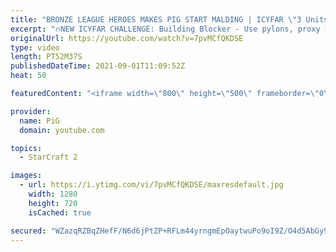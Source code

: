 ```yaml
---
title: "BRONZE LEAGUE HEROES MAKES PIG START MALDING | ICYFAR \"3 Units to Rule them All\" Compilation"
excerpt: "🔥NEW ICYFAR CHALLENGE: Building Blocker - Use pylons, proxy hatch, hatch cancel + evo chamber and floating buildings into people's bases to block key areas, scout and generally confuse your opponent . Send submissions to eonblu95@gmail.com as attachment AND only ICYFAR as the subject. Max 1 replay per"
originalUrl: https://youtube.com/watch?v=7pvMCfQKDSE
type: video
length: PT52M37S
publishedDateTime: 2021-09-01T11:09:52Z
heat: 50

featuredContent: "<iframe width=\"800\" height=\"500\" frameborder=\"0\" src=\"https://www.youtube.com/embed/7pvMCfQKDSE\" allow=\"accelerometer; autoplay; encrypted-media; gyroscope; picture-in-picture\" allowfullscreen></iframe>"

provider:
  name: PiG
  domain: youtube.com

topics:
  - StarCraft 2

images:
  - url: https://i.ytimg.com/vi/7pvMCfQKDSE/maxresdefault.jpg
    width: 1280
    height: 720
    isCached: true

secured: "WZazqRZBqZHefF/N6d6jPtZP+RFLm44yrngmEpOaytwuPo9oI9Z/O4d5AbGy9y5YDkhy1T6TDZMH0lBCDogy2YbQMOhuWkMMw+lCZRNNUg7NhAjZawV9gv9MPI5X6y4mbjmkEfjoMvQrDNqeXieOWrfY7Izmvr6uEiWEYYQwktS5jtG6U+l3ktT1sdMI3B2lybdMQvM8O81xSsYnLq5pXkNgXPtTL8jPmLq6mhGCerMbZmaEBJ3H9/ec32Ec/TwIDYBPWa0cE59E+IaD0hiiN5XkDVvpoQctoklYzqzpBDv3WL3TsRSGt9xYUqFqRSGMy90U30Ir62kbdR2h7FVA2tApPKh6WCm+pAX1zLThDB/dhxmNKNH3CCj2T8YybKOuR1m91FVh62EjMCBZkdyDDOl5zrbtNx+vD9nEmXge674=;ywF7vmLdY7ZTUn5hiPaDVQ=="
---
```


